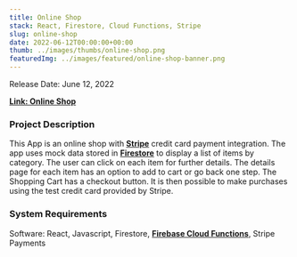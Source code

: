 ```yaml
---
title: Online Shop
stack: React, Firestore, Cloud Functions, Stripe
slug: online-shop
date: 2022-06-12T00:00:00+00:00
thumb: ../images/thumbs/online-shop.png
featuredImg: ../images/featured/online-shop-banner.png
---
```


Release Date: June 12, 2022

[**Link: Online Shop**](https://yada-yada-shop.web.app/)

### Project Description

This App is an online shop with [**Stripe**](https://stripe.com/) credit card payment integration. The app uses mock data stored in [**Firestore**](https://firebase.google.com/docs/firestore/) to display a list of items by category. The user can click on each item for further details. The details page for each item has an option to add to cart or go back one step. The Shopping Cart has a checkout button. It is then possible to make purchases using the test credit card provided by Stripe. 

### System Requirements

Software: React, Javascript, Firestore, [**Firebase Cloud Functions**](https://firebase.google.com/docs/functions/), Stripe Payments
